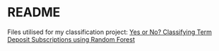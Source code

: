 # README
Files utilised for my classification project: [Yes or No? Classifying Term Deposit Subscriptions using Random Forest](https://rpubs.com/aidatasci/bnkmktg)
